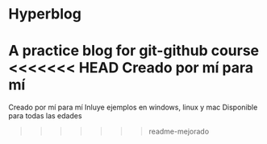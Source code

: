 # Hyperblog
A practice blog for git-github course
<<<<<<< HEAD
Creado por mí para mí
=======
Creado por mí para mí
Inluye ejemplos en windows, linux y mac
Disponible para todas las edades
>>>>>>> readme-mejorado
